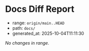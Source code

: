 # Docs Diff Report

- range: `origin/main..HEAD`
- path: `docs/`
- generated_at: 2025-10-04T11:11:30

_No changes in range._
